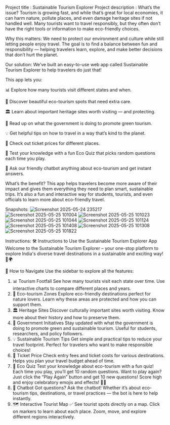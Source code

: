 Project title :  Sustainable Tourism Explorer
Project description :
What’s the issue?
Tourism is growing fast, and while that’s great for local economies, it can harm nature, pollute places, and even damage heritage sites if not handled well. Many tourists want to travel responsibly, but they often don’t have the right tools or information to make eco-friendly choices.

Why this matters:
We need to protect our environment and culture while still letting people enjoy travel. The goal is to find a balance between fun and responsibility — helping travelers learn, explore, and make better decisions that don’t hurt the planet.

Our solution:
We’ve built an easy-to-use web app called Sustainable Tourism Explorer to help travelers do just that!

This app lets you:

📊 Explore how many tourists visit different states and when.

🌿 Discover beautiful eco-tourism spots that need extra care.

🏛️ Learn about important heritage sites worth visiting — and protecting.

🏢 Read up on what the government is doing to promote green tourism.

💡 Get helpful tips on how to travel in a way that’s kind to the planet.

🎫 Check out ticket prices for different places.

🎯 Test your knowledge with a fun Eco Quiz that picks random questions each time you play.

🤖 Ask our friendly chatbot anything about eco-tourism and get instant answers.

What’s the benefit?
This app helps travelers become more aware of their impact and gives them everything they need to plan smart, sustainable trips. It’s also a fun and interactive way for students, tourists, and even officials to learn more about eco-friendly travel.

Snapshots:
![Screenshot 2025-05-24 235217](https://github.com/user-attachments/assets/e7b57ee8-5152-4ae6-b6ea-2725ff199158)
![Screenshot 2025-05-25 101004](https://github.com/user-attachments/assets/4156b620-dd6a-432e-9ffd-34799de96c18)
![Screenshot 2025-05-25 101023](https://github.com/user-attachments/assets/d5039984-a908-4c6b-af86-9d2dd44fd41d)
![Screenshot 2025-05-25 101044](https://github.com/user-attachments/assets/b8046421-5744-42bb-a97c-23f2946cb106)
![Screenshot 2025-05-25 101124](https://github.com/user-attachments/assets/6cb57b3d-c08c-4e8f-baf5-852c81e005c6)
![Screenshot 2025-05-25 101408](https://github.com/user-attachments/assets/878df653-6b4f-4824-8bd7-60724ae2e5f1)
![Screenshot 2025-05-25 101308](https://github.com/user-attachments/assets/c5453274-2055-4074-b73b-0bebe8812475)
![Screenshot 2025-05-25 101822](https://github.com/user-attachments/assets/cae5c23c-a80a-406f-bdbd-cb06a6f16063)

Instructions:
🛠️ Instructions to Use the Sustainable Tourism Explorer App
Welcome to the Sustainable Tourism Explorer – your one-stop platform to explore India's diverse travel destinations in a sustainable and exciting way! 🌱🌍

🧭 How to Navigate
Use the sidebar to explore all the features:
1. 📊 Tourism Footfall
See how many tourists visit each state over time.
Use interactive charts to compare different places and years.
2. 🌿 Eco-tourism Zones
Explore eco-friendly destinations perfect for nature lovers.
Learn why these areas are protected and how you can support them.
3. 🏛️ Heritage Sites
Discover culturally important sites worth visiting.
Know more about their history and how to preserve them.
4. 🏢 Government Initiatives
Stay updated with what the government is doing to promote green and sustainable tourism.
Useful for students, researchers, and policy followers.
5. 💡 Sustainable Tourism Tips
Get simple and practical tips to reduce your travel footprint.
Perfect for travelers who want to make responsible choices!
6. 🎫 Ticket Price
Check entry fees and ticket costs for various destinations.
Helps you plan your travel budget ahead of time.
7. 🎯 Eco Quiz
Test your knowledge about eco-tourism with a fun quiz!
Each time you play, you’ll get 10 random questions.
Want to play again? Just click the “Play Again” button and get 10 new questions!
Score high and enjoy celebratory emojis and effects! 🎉💥
8. 🤖 Chatbot
Got questions? Ask the chatbot!
Whether it’s about eco-tourism tips, destinations, or travel practices — the bot is here to help instantly.
7. 🗺️ Interactive Tourist Map ✅ 
See tourist spots directly on a map.
Click on markers to learn about each place.
Zoom, move, and explore different regions interactively.
